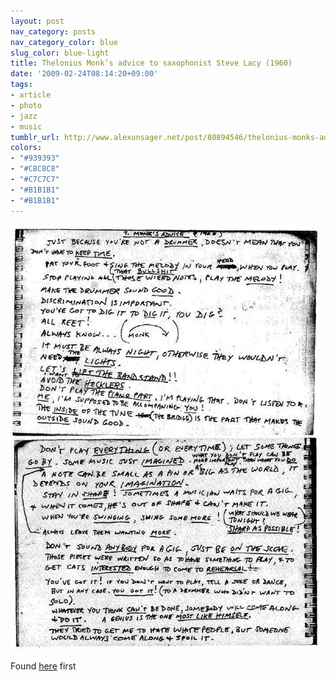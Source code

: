 ```yaml
---
layout: post
nav_category: posts
nav_category_color: blue
slug_color: blue-light
title: Thelonius Monk’s advice to saxophonist Steve Lacy (1960)
date: '2009-02-24T08:14:20+09:00'
tags:
- article
- photo
- jazz
- music
tumblr_url: http://www.alexonsager.net/post/80894546/thelonius-monks-advice-to-saxophonist-steve-lacy
colors:
- "#939393"
- "#C8C8C8"
- "#C7C7C7"
- "#B1B1B1"
- "#B1B1B1"
---
```


<img src="/tumblr_files/inm2EB4i2kbb8ti9XtGHBKF5o1_500.jpg"/><br/>

<p>Found <a href="http://tinyurl.com/dmuf26" target="_blank">here</a> first</p>

